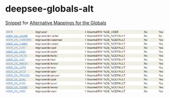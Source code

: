 # deepsee-globals-alt
[Snippet](ds.altmap.CLS#L5) for [Alternative Mappings for the Globals](http://docs.intersystems.com/latest/csp/docbook/DocBook.UI.Page.cls?KEY=D2IMP_ch_setup#D2IMP_setup_globals_alt)

![Result](dsaltmap.PNG)
